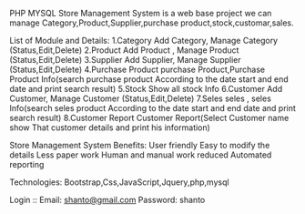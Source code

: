 PHP MYSQL Store Management System is a web base project we can manage Category,Product,Supplier,purchase product,stock,customar,sales.

List of Module and  Details:
1.Category
Add Category, Manage Category (Status,Edit,Delete)
2.Product
Add Product , Manage Product (Status,Edit,Delete)
3.Supplier
Add Supplier, Manage Supplier (Status,Edit,Delete)
4.Purchase Product
purchase Product,Purchase Product Info(search purchase product According to the date start and end date and print search result)
5.Stock
Show all stock Info
6.Customer
Add Customer, Manage Customer (Status,Edit,Delete)
7.Seles
seles , seles Info(search seles product According to the date start and end date and print search result)
8.Customer Report
Customer Report(Select Customer name show That customer details and print his information)

Store Management System Benefits:
User friendly
Easy to modify the details
Less paper work
Human and manual work reduced
Automated reporting

Technologies: Bootstrap,Css,JavaScript,Jquery,php,mysql

Login ::
Email: shanto@gmail.com
Password: shanto

